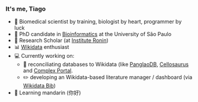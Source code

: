 ### It's me, Tiago

- :mushroom: Biomedical scientist by training, biologist by heart, programmer by luck
- :book: PhD candidate in [Bioinformatics](https://www.ime.usp.br/en/graduate/bioinformatics/) at the University of São Paulo
- :japanese_castle: Research Scholar (at [Institute Ronin](http://ronininstitute.org/))
- :bar_chart: [Wikidata](https://www.wikidata.org/wiki/Wikidata:Main_Page) enthusiast
- :computer: Currently working on:
  - :gem: reconciliating databases to Wikidata (like [PanglaoDB](https://github.com/jvfe/wikidata_panglaodb), [Cellosaurus](https://github.com/lubianat/cellosaurus-wikidata-bot) and [Complex Portal](https://academic.oup.com/nar/article/50/D1/D578/).
  - :pencil2: developing an Wikidata-based literature manager / dashboard (via [Wikidata Bib](https://github.com/lubianat/wikidata_bib)) 
- 🌱 Learning mandarin (你好)

